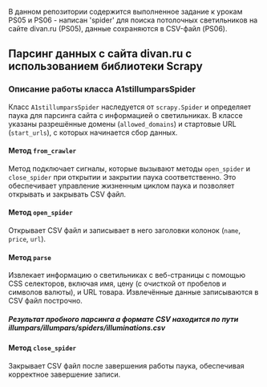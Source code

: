 В данном репозитории содержится выполненное задание к урокам PS05 и PS06 - написан 'spider' для поиска потолочных светильников на сайте divan.ru (PS05), данные сохраняются в CSV-файл (PS06).

## Парсинг данных с сайта divan.ru с использованием библиотеки Scrapy

### Описание работы класса A1stillumparsSpider

Класс `A1stillumparsSpider` наследуется от `scrapy.Spider` и определяет паука для парсинга сайта с информацией о светильниках. В классе указаны разрешённые домены (`allowed_domains`) и стартовые URL (`start_urls`), с которых начинается сбор данных.

#### Метод `from_crawler`
Метод подключает сигналы, которые вызывают методы `open_spider` и `close_spider` при открытии и закрытии паука соответственно. Это обеспечивает управление жизненным циклом паука и позволяет открывать и закрывать CSV файл.

#### Метод `open_spider`
Открывает CSV файл и записывает в него заголовки колонок (`name`, `price`, `url`).

#### Метод `parse`
Извлекает информацию о светильниках с веб-страницы с помощью CSS селекторов, включая имя, цену (с очисткой от пробелов и символов валюты), и URL товара. Извлечённые данные записываются в CSV файл построчно. 

##### Результат пробного парсинга a формате CSV находится по пути illumpars/illumpars/spiders/illuminations.csv


#### Метод `close_spider`
Закрывает CSV файл после завершения работы паука, обеспечивая корректное завершение записи.
